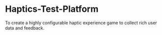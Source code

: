 # Haptics-Test-Platform
To create a highly configurable haptic experience game to collect rich user data and feedback.
